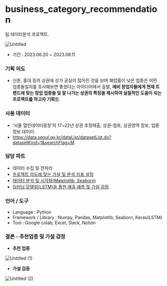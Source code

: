 # business_category_recommendation
팀 데이터분석 프로젝트.

![Untitled](https://github.com/Namgyeongbeen/business_category_recommendation/assets/152850843/d4808628-92a7-4f82-93d4-4b4d10467054)

- 기간 : 2023.06.20 ~ 2023.08.11

### 기획 의도

- 신촌, 홍대 등의 상권에 상가 공실이 많아진 것을 보며 폐업률이 낮은 업종은 어떤 업종들일지를 조사해보면 좋겠다는 아이디어에서 출발, **예비 창업자들에게 현재 트렌드에 맞는 창업 업종들 및 잘 나가는 상권의 특징을 제시하여 실질적인 도움이 되는 프로젝트를 하고자 기획**함.

### 사용 데이터

- ‘서울 열린데이터광장’의 17~22년 상권 추정매출, 상권-점포, 상권영역 정보, 업종 정보 데이터.
- https://data.seoul.go.kr/dataList/datasetList.do?datasetKind=1&searchFlag=M

### 담당 파트

- 데이터 수집 및 전처리
- [프로젝트 의도에 맞는 가설 및 분석 지표 설정](https://github.com/Namgyeongbeen/business_category_recommendation/blob/d6f67163b92a21c00a1515b4e8a5957f034bca72/%EC%84%9C%EC%9A%B8%EC%8B%9C%20%EC%A0%90%ED%8F%AC%EB%B0%80%EB%8F%84.ipynb)
- [데이터 분석 및 시각화(Matplotlib, Seaborn)](https://colab.research.google.com/drive/1fznq6p0dL7aggZMnuiZbliepnuTib8WA?usp=sharing)
- [딥러닝 모델링(LSTM)을 통한 매출 예측 및 가설 검정](https://colab.research.google.com/drive/1l43EVGF5JXTHAP-7lExEOLGhn8CXBh1G?usp=drive_link)
    

### 언어 / 도구

- Language : Python
- Framework / Library : Numpy, Pandas, Matplotlib, Seaborn, Keras(LSTM)
- Tool : Google colab, Excel, Slack, Notion

### 결론 - 추천업종 및 가설 검정

- **추천 업종**

![Untitled (1)](https://github.com/Namgyeongbeen/business_category_recommendation/assets/152850843/49889a5f-f77f-486e-a505-fc4ad0770af7)

- **가설 검증**

![Untitled (2)](https://github.com/Namgyeongbeen/business_category_recommendation/assets/152850843/fa01bee6-20bf-4ade-b27f-c2eae5c4b08a)
